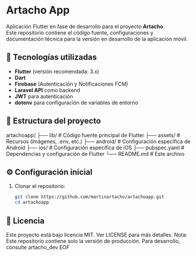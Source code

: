 # Artacho App 

Aplicación Flutter en fase de desarrollo para el proyecto **Artacho**.  
Este repositorio contiene el código fuente, configuraciones y documentación técnica para la versión en desarrollo de la aplicación móvil.

## 🚀 Tecnologías utilizadas

- **Flutter** (versión recomendada: 3.x)
- **Dart**
- **Firebase** (Autenticación y Notificaciones FCM)
- **Laravel API** como backend
- **JWT** para autenticación
- **dotenv** para configuración de variables de entorno

## 📂 Estructura del proyecto

artachoapp/
├── lib/ # Código fuente principal de Flutter
├── assets/ # Recursos (imágenes, .env, etc.)
├── android/ # Configuración específica de Android
├── ios/ # Configuración específica de iOS
├── pubspec.yaml # Dependencias y configuración de Flutter
└── README.md # Este archivo


## ⚙️ Configuración inicial

1. Clonar el repositorio:
   ```bash
   git clone https://github.com/martinartacho/artachoapp.git
   cd artachoapp

## 📄 Licencia
Este proyecto está bajo licencia MIT. Ver LICENSE para más detalles.
Nota: Este repositorio contiene solo la versión de producción. Para desarrollo, consulte artacho_dev
EOF